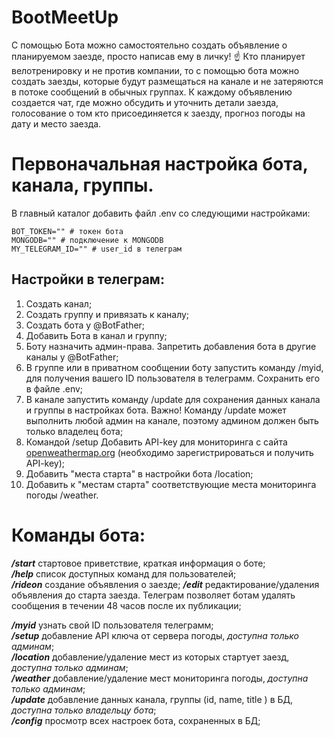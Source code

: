# BootMeetUp

С помощью Бота можно самостоятельно создать объявление о планируемом заезде, просто написав ему в личку! ☝️
Кто планирует велотренировку и не против компании, то с помощью бота можно создать заезды, которые будут размещаться на канале и не затеряются в потоке сообщений в обычных группах. К каждому объявлению создается чат, где можно обсудить и уточнить детали заезда, голосование о том кто присоединяется к заезду, прогноз погоды на дату и место заезда.

# Первоначальная настройка бота, канала, группы.

В главный каталог добавить файл .env со следующими настройками:

```
BOT_TOKEN="" # токен бота
MONGODB="" # подключение к MONGODB
MY_TELEGRAM_ID="" # user_id в телеграм
```

## Настройки в телеграм:

1. Создать канал;
2. Создать группу и привязать к каналу;
3. Создать бота у @BotFather;
4. Добавить Бота в канал и группу;
5. Боту назначить админ-права. Запретить добавления бота в другие каналы у @BotFather;
6. В группе или в приватном сообщении боту запустить команду /myid, для получения вашего ID пользователя в телеграмм. Сохранить его в файле .env;
7. В канале запустить команду /update для сохранения данных канала и группы в настройках бота. Важно! Команду /update может выполнить любой админ на канале, поэтому админом должен быть только владелец бота;
8. Командой /setup Добавить API-key для мониторинга с сайта [openweathermap.org](https://openweathermap.org/api) (необходимо зарегистрироваться и получить API-key);
9. Добавить "места старта" в настройки бота /location;
10. Добавить к "местам старта" соответствующие места мониторинга погоды /weather.

# Команды бота:

**_/start_** стартовое приветствие, краткая информация о боте;  
**_/help_** список доступных команд для пользователей;  
**_/rideon_** создание объявления о заезде;
**_/edit_** редактирование/удаления объявления до старта заезда. Телеграм позволяет ботам удалять сообщения в течении 48 часов после их публикации;

**_/myid_** узнать свой ID пользователя телеграмм;  
**_/setup_** добавление API ключа от сервера погоды, _доступна только админам_;  
**_/location_** добавление/удаление мест из которых стартует заезд, _доступна только админам_;  
**_/weather_** добавление/удаление мест мониторинга погоды, _доступна только админам_;  
**_/update_** добавление данных канала, группы (id, name, title ) в БД, _доступна только владельцу бота_;  
**_/config_** просмотр всех настроек бота, сохраненных в БД;
